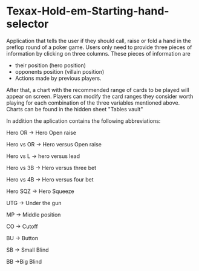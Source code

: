 # Texax-Hold-em-Starting-hand-selector

Application that tells the user if they should call, raise or fold a hand in the preflop round of a poker game.
Users only need to provide three pieces of information by clicking on three columns. These pieces of information are 

-  their position (hero position)
-  opponents position (villain position) 
-  Actions made by previous players.

After that, a chart with the recommended range of cards to be played will appear on screen. Players can modify the card ranges they consider worth playing for each combination of the three variables mentioned above. Charts can be found in the hidden sheet "Tables vault"


In addition the aplication contains the following abbreviations:

Hero OR -> Hero Open raise

Hero vs OR -> Hero versus Open raise

Hero vs L -> hero versus lead

Hero vs 3B -> Hero versus three bet

Hero vs 4B -> Hero versus four bet

Hero SQZ -> Hero Squeeze

UTG -> Under the gun

MP -> Middle position

CO -> Cutoff

BU -> Button

SB -> Small Blind

BB ->Big Blind
